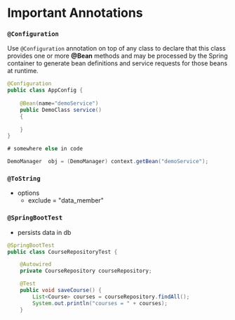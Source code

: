 # Important Annotations

### `@Configuration`

Use `@Configuration` annotation on top of any class to declare that this class provides one or more **@Bean** methods and may be processed by the Spring container to generate bean definitions and service requests for those beans at runtime.

```java
@Configuration
public class AppConfig {
 
    @Bean(name="demoService")
    public DemoClass service() 
    {
        
    }
}

# somewhere else in code

DemoManager  obj = (DemoManager) context.getBean("demoService");
```



### `@ToString`

* options
  * exclude = "data\_member"

### `@SpringBootTest`

* persists data in db

```java
@SpringBootTest
public class CourseRepositoryTest {

	@Autowired
	private CourseRepository courseRepository;

	@Test
	public void saveCourse() {
		List<Course> courses = courseRepository.findAll();
		System.out.println("courses = " + courses);
	}
```

